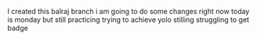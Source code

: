 I created this balraj branch
i am going to do some changes right  now
today is monday but still practicing
trying to achieve yolo
stilling struggling to get badge

